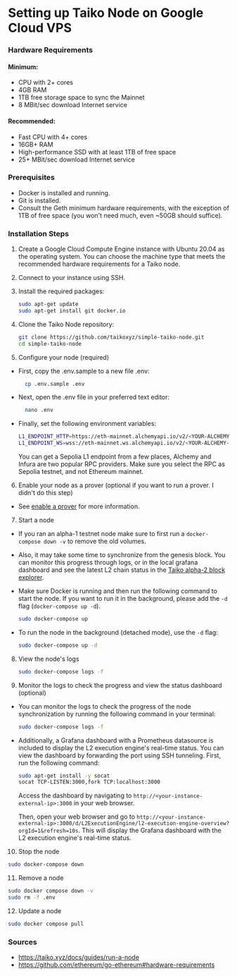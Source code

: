 # Setting up Taiko Node on Google Cloud VPS

### Hardware Requirements

#### Minimum:

- CPU with 2+ cores
- 4GB RAM
- 1TB free storage space to sync the Mainnet
- 8 MBit/sec download Internet service

#### Recommended:

- Fast CPU with 4+ cores
- 16GB+ RAM
- High-performance SSD with at least 1TB of free space
- 25+ MBit/sec download Internet service

### Prerequisites

- Docker is installed and running.
- Git is installed.
- Consult the Geth minimum hardware requirements, with the exception of 1TB of free space (you won't need much, even ~50GB should suffice).

### Installation Steps

1. Create a Google Cloud Compute Engine instance with Ubuntu 20.04 as the operating system. You can choose the machine type that meets the recommended hardware requirements for a Taiko node.

2. Connect to your instance using SSH.

3. Install the required packages:

   ```bash
   sudo apt-get update
   sudo apt-get install git docker.io
   ```

4. Clone the Taiko Node repository:

   ```bash
   git clone https://github.com/taikoxyz/simple-taiko-node.git
   cd simple-taiko-node
   ```

5. Configure your node (required)

- First, copy the .env.sample to a new file .env:

  ```bash
    cp .env.sample .env
  ```

- Next, open the .env file in your preferred text editor:

  ```bash
    nano .env
  ```

- Finally, set the following environment variables:

  ```bash
  L1_ENDPOINT_HTTP=https://eth-mainnet.alchemyapi.io/v2/<YOUR-ALCHEMY-API-KEY>
  L1_ENDPOINT_WS=wss://eth-mainnet.ws.alchemyapi.io/v2/<YOUR-ALCHEMY-API-KEY>
  ```

  You can get a Sepolia L1 endpoint from a few places, Alchemy and Infura are two popular RPC providers. Make sure you select the RPC as Sepolia testnet, and not Ethereum mainnet.

6. Enable your node as a prover (optional if you want to run a prover. I didn't do this step)

- See [enable a prover](https://taiko.xyz/docs/guides/enable-a-prover) for more information.

7. Start a node

- If you ran an alpha-1 testnet node make sure to first run a `docker-compose down -v` to remove the old volumes.

- Also, it may take some time to synchronize from the genesis block. You can monitor this progress through logs, or in the local grafana dashboard and see the latest L2 chain status in the [Taiko alpha-2 block explorer](https://explorer.a2.taiko.xyz/).

- Make sure Docker is running and then run the following command to start the node. If you want to run it in the background, please add the `-d` flag (`docker-compose up -d`).

  ```bash
  sudo docker-compose up
  ```

- To run the node in the background (detached mode), use the `-d` flag:

  ```bash
  sudo docker-compose up -d
  ```

8. View the node's logs

   ```bash
   sudo docker-compose logs -f
   ```

9. Monitor the logs to check the progress and view the status dashboard (optional)

- You can monitor the logs to check the progress of the node synchronization by running the following command in your terminal:

  ```bash
  sudo docker-compose logs -f
  ```

- Additionally, a Grafana dashboard with a Prometheus datasource is included to display the L2 execution engine's real-time status. You can view the dashboard by forwarding the port using SSH tunneling. First, run the following command:

    ```bash
    sudo apt-get install -y socat
    socat TCP-LISTEN:3000,fork TCP:localhost:3000
    ```

  Access the dashboard by navigating to `http://<your-instance-external-ip>:3000` in your web browser.

  Then, open your web browser and go to `http://<your-instance-external-ip>:3000/d/L2ExecutionEngine/l2-execution-engine-overview?orgId=1&refresh=10s`. This will display the Grafana dashboard with the L2 execution engine's real-time status.

10. Stop the node

```bash
sudo docker-compose down
```

11. Remove a node

```bash
sudo docker compose down -v
sudo rm -f .env
```

12. Update a node

```bash
sudo docker compose pull
```


### Sources

- https://taiko.xyz/docs/guides/run-a-node
- https://github.com/ethereum/go-ethereum#hardware-requirements
